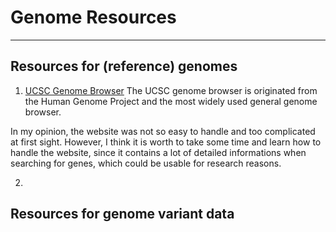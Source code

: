 # **Genome Resources**
------------------------

## **Resources for (reference) genomes**
1. [UCSC Genome Browser](http://genome.ucsc.edu/)
The UCSC genome browser is originated from the Human Genome Project and the most widely used general genome browser. 

In my opinion, the website was not so easy to handle and too complicated at first sight. However, I think it is worth to take some time and learn how to handle the website, since it contains a lot of detailed informations when searching for genes, which could be usable for research reasons.

2. 





## **Resources for genome variant data**
